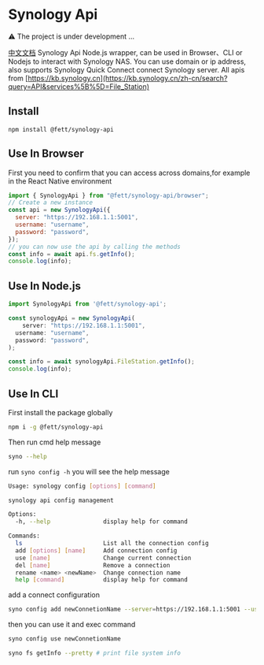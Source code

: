 # Synology Api

⚠️ The project is under development ...

[中文文档](./README-zh_CN.md)
Synology Api Node.js wrapper, can be used in Browser、CLI or Nodejs to interact with Synology NAS.
You can use domain or ip address, also supports Synology Quick Connect connect Synology server.
All apis from [https://kb.synology.cn](https://kb.synology.cn/zh-cn/search?query=API&services%5B%5D=File_Station)

## Install

```
npm install @fett/synology-api
```

## Use In Browser

First you need to confirm that you can access across domains,for example in the React Native environment

```js
import { SynologyApi } from "@fett/synology-api/browser";
// Create a new instance
const api = new SynologyApi({
  server: "https://192.168.1.1:5001",
  username: "username",
  password: "password",
});
// you can now use the api by calling the methods
const info = await api.fs.getInfo();
console.log(info);
```

## Use In Node.js

```js
import SynologyApi from '@fett/synology-api';

const synologyApi = new SynologyApi(
    server: "https://192.168.1.1:5001",
  username: "username",
  password: "password",
);

const info = await synologyApi.FileStation.getInfo();
console.log(info);
```

## Use In CLI

First install the package globally

```bash
npm i -g @fett/synology-api
```

Then run cmd help message

```bash
syno --help
```

run `syno config -h` you will see the help message

```bash
Usage: synology config [options] [command]

synology api config management

Options:
  -h, --help               display help for command

Commands:
  ls                       List all the connection config
  add [options] [name]     Add connection config
  use [name]               Change current connection
  del [name]               Remove a connection
  rename <name> <newName>  Change connection name
  help [command]           display help for command
```

add a connect configuration

```bash
syno config add newConnetionName --server=https://192.168.1.1:5001 --username=admin --password=password
```

then you can use it and exec command

```bash
syno config use newConnetionName

syno fs getInfo --pretty # print file system info

```
